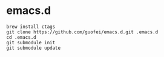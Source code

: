 emacs.d
=======
    brew install ctags
    git clone https://github.com/guofei/emacs.d.git .emacs.d
    cd .emacs.d
    git submodule init
    git submodule update
